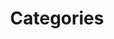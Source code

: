 ---
layout:            categories
title:             Categories
heading:           "Categories"
banner:            "/assets/images/banners/home.jpeg"

---